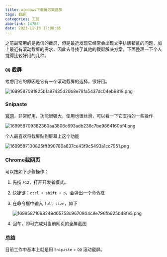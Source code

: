```yaml
---
title: windows下截屏方案选择
tags: 截屏
categories: 工具
abbrlink: 14784
date: 2023-11-10 17:00:05
---
```


之前最常用的是微信的截屏，但是最近发现它经常会出现文字排版错乱的问题，加上最近有滚动截屏的需求，因此去寻找了其他的截屏解决方案。下面整理一下个人觉得比较好用的几种。

<!--more-->

### `QQ` 截屏

考虑用它的原因是它有一个滚动截屏的选择，很好用。

![1699587081825b1a97435d20b8e78fa5437dc04eb9819.png](https://fastly.jsdelivr.net/gh/JokerByrant/Images@main/blog/1699587081825b1a97435d20b8e78fa5437dc04eb9819.png)

### Snipaste

[官网](https://www.snipaste.com/)，非常好用，功能很强大，使用也很丝滑，可以看一下它支持的一些操作

![169958709382360aa3806c693adb236c7be9864160bf4.png](https://fastly.jsdelivr.net/gh/JokerByrant/Images@main/blog/169958709382360aa3806c693adb236c7be9864160bf4.png)

个人最喜欢将截屏贴到屏幕上这个功能

![1699587100825fff890789a637ce43f9c5493a1cc7951.png](https://fastly.jsdelivr.net/gh/JokerByrant/Images@main/blog/1699587100825fff890789a637ce43f9c5493a1cc7951.png)

### Chrome截网页

可以按如下步骤操作：

1. 先按 `F12`，打开开发者模式。
2. 快捷键：`ctrl + shift + p`，会弹出一个命令框
3. 在命令框中输入 `full size`，如下
   
   ![16995871098249d05753c9670804c8e796fb925b48fe5.png](https://fastly.jsdelivr.net/gh/JokerByrant/Images@main/blog/16995871098249d05753c9670804c8e796fb925b48fe5.png)
4. 回车，即可完成对当前网页的全屏截图

### 总结

目前工作中基本上就是用 `Snipaste` + `QQ` 滚动截屏。
